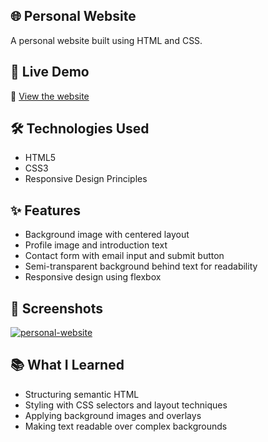 ## 🌐 Personal Website

A personal website built using HTML and CSS.



## 🚀 Live Demo

🔗 [View the website](https://dash.generalassemb.ly/selkoc/build-your-own-personal-website)



## 🛠️ Technologies Used

- HTML5
- CSS3
- Responsive Design Principles



## ✨ Features

- Background image with centered layout
- Profile image and introduction text
- Contact form with email input and submit button
- Semi-transparent background behind text for readability
- Responsive design using flexbox



## 📸 Screenshots

<a href="https://ibb.co/B5pH9kF8"><img src="https://i.ibb.co/B5pH9kF8/personal-website.png" alt="personal-website" border="0"></a>

## 📚 What I Learned

- Structuring semantic HTML
- Styling with CSS selectors and layout techniques
- Applying background images and overlays
- Making text readable over complex backgrounds
